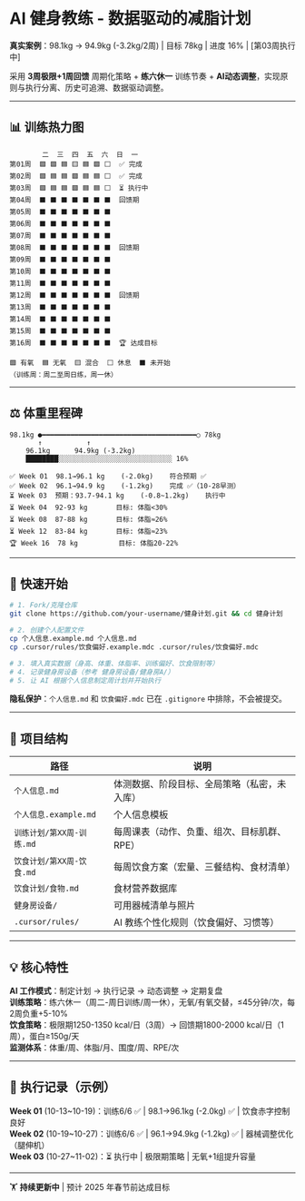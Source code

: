 # AI 健身教练 - 数据驱动的减脂计划

**真实案例**：98.1kg → 94.9kg (-3.2kg/2周) | 目标 78kg | 进度 16% | [第03周执行中]

采用 **3周极限+1周回馈** 周期化策略 + **练六休一** 训练节奏 + **AI动态调整**，实现原则与执行分离、历史可追溯、数据驱动调整。

---

## 📊 训练热力图

```
        二  三  四  五  六  日  一
第01周  🟩 🟩 🟦 🟨 🟦 🟩 ⬜  ✅ 完成
第02周  🟩 🟦 🟦 🟩 🟦 🟦 ⬜  ✅ 完成
第03周  🟩 🟦 🟦 🟩 🟦 🟦 ⬜  ⏳ 执行中
第04周  ⬛ ⬛ ⬛ ⬛ ⬛ ⬛ ⬛  回馈期
第05周  ⬛ ⬛ ⬛ ⬛ ⬛ ⬛ ⬛  
第06周  ⬛ ⬛ ⬛ ⬛ ⬛ ⬛ ⬛  
第07周  ⬛ ⬛ ⬛ ⬛ ⬛ ⬛ ⬛  
第08周  ⬛ ⬛ ⬛ ⬛ ⬛ ⬛ ⬛  回馈期
第09周  ⬛ ⬛ ⬛ ⬛ ⬛ ⬛ ⬛  
第10周  ⬛ ⬛ ⬛ ⬛ ⬛ ⬛ ⬛  
第11周  ⬛ ⬛ ⬛ ⬛ ⬛ ⬛ ⬛  
第12周  ⬛ ⬛ ⬛ ⬛ ⬛ ⬛ ⬛  回馈期
第13周  ⬛ ⬛ ⬛ ⬛ ⬛ ⬛ ⬛  
第14周  ⬛ ⬛ ⬛ ⬛ ⬛ ⬛ ⬛  
第15周  ⬛ ⬛ ⬛ ⬛ ⬛ ⬛ ⬛  
第16周  ⬛ ⬛ ⬛ ⬛ ⬛ ⬛ ⬛  🏆 达成目标

🟩 有氧  🟦 无氧  🟨 混合  ⬜ 休息  ⬛ 未开始
（训练周：周二至周日练，周一休）
```

---

## ⚖️ 体重里程碑

```
98.1kg ●━━━━━━━━━━━━━━━━━━━━━━━━━━━━━━━━━━━━━━○ 78kg
       ↑           ↑      
    96.1kg      94.9kg (-3.2kg)
    ████████░░░░░░░░░░░░░░░░░░░░░░░░░░░░ 16%

✅ Week 01  98.1→96.1 kg    (-2.0kg)    符合预期 ✅
✅ Week 02  96.1→94.9 kg    (-1.2kg)    完成 ✅（10-28早测）
⏳ Week 03  预期：93.7-94.1 kg    (-0.8~1.2kg)    执行中
⏳ Week 04  92-93 kg       目标: 体脂<30%
⏳ Week 08  87-88 kg       目标: 体脂≈26%
⏳ Week 12  83-84 kg       目标: 体脂≈23%
🏆 Week 16  78 kg          目标: 体脂20-22%
```

---

## 🚀 快速开始

```bash
# 1. Fork/克隆仓库
git clone https://github.com/your-username/健身计划.git && cd 健身计划

# 2. 创建个人配置文件
cp 个人信息.example.md 个人信息.md
cp .cursor/rules/饮食偏好.example.mdc .cursor/rules/饮食偏好.mdc

# 3. 填入真实数据（身高、体重、体脂率、训练偏好、饮食限制等）
# 4. 记录健身房设备（参考 健身房设备/健身房A/）
# 5. 让 AI 根据个人信息制定周计划并开始执行
```

**隐私保护**：`个人信息.md` 和 `饮食偏好.mdc` 已在 `.gitignore` 中排除，不会被提交。

---

## 📂 项目结构

| 路径 | 说明 |
|------|------|
| `个人信息.md` | 体测数据、阶段目标、全局策略（私密，未入库） |
| `个人信息.example.md` | 个人信息模板 |
| `训练计划/第XX周-训练.md` | 每周课表（动作、负重、组次、目标肌群、RPE） |
| `饮食计划/第XX周-饮食.md` | 每周饮食方案（宏量、三餐结构、食材清单） |
| `饮食计划/食物.md` | 食材营养数据库 |
| `健身房设备/` | 可用器械清单与照片 |
| `.cursor/rules/` | AI 教练个性化规则（饮食偏好、习惯等） |

---

## 💡 核心特性

**AI 工作模式**：制定计划 → 执行记录 → 动态调整 → 定期复盘  
**训练策略**：练六休一（周二-周日训练/周一休），无氧/有氧交替，≤45分钟/次，每2周负重+5-10%  
**饮食策略**：极限期1250-1350 kcal/日（3周）→ 回馈期1800-2000 kcal/日（1周），蛋白≥150g/天  
**监测体系**：体重/周、体脂/月、围度/周、RPE/次

---

## 📝 执行记录（示例）

**Week 01** (10-13~10-19)：训练6/6 ✅ | 98.1→96.1kg (-2.0kg) ✅ | 饮食赤字控制良好  
**Week 02** (10-19~10-27)：训练6/6 ✅ | 96.1→94.9kg (-1.2kg) ✅ | 器械调整优化（腿伸机）  
**Week 03** (10-27~11-02)：⏳ 执行中 | 极限期策略 | 无氧+1组提升容量

---

🏋️ **持续更新中** | 预计 2025 年春节前达成目标

